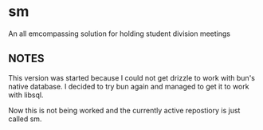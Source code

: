 # sm

An all emcompassing solution for holding student division meetings

## NOTES

This version was started because I could not get drizzle to work with bun's native database.
I decided to try bun again and managed to get it to work with libsql.

Now this is not being worked and the currently active repostiory is just called sm.
